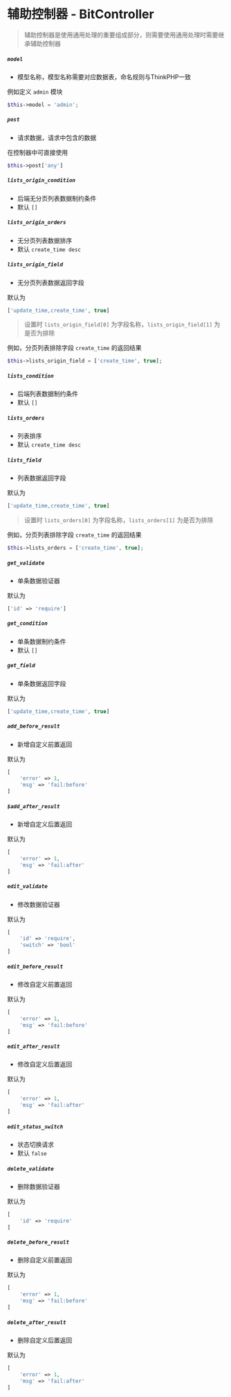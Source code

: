 # 辅助控制器 - BitController

> 辅助控制器是使用通用处理的重要组成部分，则需要使用通用处理时需要继承辅助控制器

##### `model`

- 模型名称，模型名称需要对应数据表，命名规则与ThinkPHP一致

例如定义 `admin` 模块

```php
$this->model = 'admin';
```

##### `post`

- 请求数据，请求中包含的数据

在控制器中可直接使用

```php
$this->post['any']
```

##### `lists_origin_condition`

- 后端无分页列表数据制约条件
- 默认 `[]`

##### `lists_origin_orders`

- 无分页列表数据排序
- 默认 `create_time desc`

##### `lists_origin_field`

- 无分页列表数据返回字段

默认为

```php
['update_time,create_time', true]
```

> 设置时 `lists_origin_field[0]` 为字段名称，`lists_origin_field[1]` 为是否为排除

例如，分页列表排除字段 `create_time` 的返回结果

```php
$this->lists_origin_field = ['create_time', true];
```

##### `lists_condition`

- 后端列表数据制约条件
- 默认 `[]`

##### `lists_orders`

- 列表排序
- 默认 `create_time desc`

##### `lists_field`

- 列表数据返回字段

默认为

```php
['update_time,create_time', true]
```

> 设置时 `lists_orders[0]` 为字段名称，`lists_orders[1]` 为是否为排除

例如，分页列表排除字段 `create_time` 的返回结果

```php
$this->lists_orders = ['create_time', true];
```

##### `get_validate`

- 单条数据验证器

默认为

```php
['id' => 'require']
```

##### `get_condition`

- 单条数据制约条件
- 默认 `[]`

##### `get_field`

- 单条数据返回字段

默认为

```php
['update_time,create_time', true]
```

##### `add_before_result`

- 新增自定义前置返回

默认为

```php
[
    'error' => 1,
    'msg' => 'fail:before'
]
```

##### `$add_after_result`

- 新增自定义后置返回

默认为

```php
[
    'error' => 1,
    'msg' => 'fail:after'
]
```

##### `edit_validate`

- 修改数据验证器

默认为

```php
[
    'id' => 'require',
    'switch' => 'bool'
]
```

##### `edit_before_result`

- 修改自定义前置返回

默认为

```php
[
    'error' => 1,
    'msg' => 'fail:before'
]
```

##### `edit_after_result`

- 修改自定义后置返回

默认为

```php
[
    'error' => 1,
    'msg' => 'fail:after'
]
```

##### `edit_status_switch`

- 状态切换请求
- 默认 `false`

##### `delete_validate`

- 删除数据验证器

默认为

```php
[
    'id' => 'require'
]
```

##### `delete_before_result`

- 删除自定义前置返回

默认为

```php
[
    'error' => 1,
    'msg' => 'fail:before'
]
```

##### `delete_after_result`

- 删除自定义后置返回

默认为

```php
[
    'error' => 1,
    'msg' => 'fail:after'
]
```